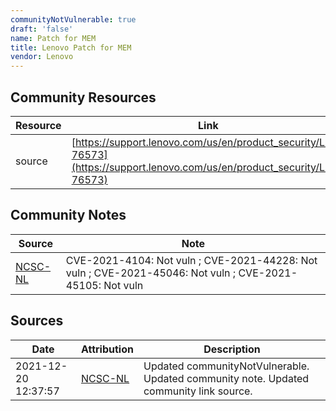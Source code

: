 ```yaml
---
communityNotVulnerable: true
draft: 'false'
name: Patch for MEM
title: Lenovo Patch for MEM
vendor: Lenovo
---
```



## Community Resources
| Resource | Link |
| --- | --- |
| source | [https://support.lenovo.com/us/en/product_security/LEN-76573](https://support.lenovo.com/us/en/product_security/LEN-76573) |

## Community Notes
| Source | Note |
| --- | --- |
| [NCSC-NL](https://github.com/NCSC-NL/log4shell/blob/main/software/README.md) | CVE-2021-4104: Not vuln ; CVE-2021-44228: Not vuln ; CVE-2021-45046: Not vuln ; CVE-2021-45105: Not vuln </ul> |

## Sources
| Date | Attribution | Description |
| --- | --- | --- |
| 2021-12-20 12:37:57 | [NCSC-NL](https://github.com/NCSC-NL/log4shell/blob/main/software/README.md) | Updated communityNotVulnerable. Updated community note. Updated community link source.  |
